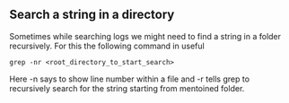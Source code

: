 ## Search a string in a directory
Sometimes while searching logs we might need to find a string in a folder recursively. For this the following command in useful

```
grep -nr <root_directory_to_start_search>
```
Here -n says to show line number within a file and -r tells grep to recursively search for the string starting from mentoined folder.
